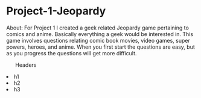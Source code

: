# Project-1-Jeopardy
About: 
For Project 1 I created a geek related Jeopardy game pertaining to comics and anime. Basically everything a geek would be interested in. This game involves questions relating comic book movies, video games, super powers, heroes, and anime. When you first start the questions are easy, but as you progress the questions will get more difficult. 

<ul>Headers</ul>
<li>h1</li>
<li>h2</li>
<li>h3</li>